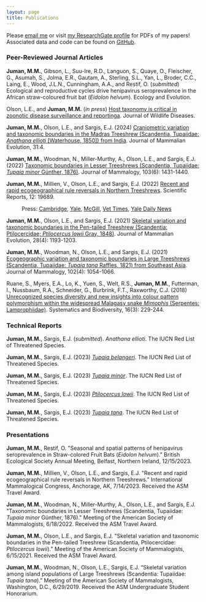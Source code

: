 ```yaml
---
layout: page
title: Publications
---
```


Please <a href="mailto:mmj38@cam.ac.uk">email me</a> or visit <a href="https://www.researchgate.net/profile/Maya-Juman-2" target="_blank">my ResearchGate profile</a> for PDFs of my papers! Associated data and code can be found on <a href="https://github.com/mayajuman/" target="_blank">GitHub</a>.

### Peer-Reviewed Journal Articles

**Juman, M.M.**, Gibson, L., Suu-Ire, R.D., Languon, S., Quaye, O., Fleischer, G., Asumah, S., Jolma, E.R., Gautam, A., Sterling, S.L., Yan, L., Broder, C.C., Laing, E., Wood, J.L.N., Cunningham, A.A., and Restif, O. (*submitted*) Ecological and reproductive cycles drive henipavirus seroprevalence in the African straw-coloured fruit bat (*Eidolon helvum*). Ecology and Evolution.

Olson, L.E., and **Juman, M.M.** (*in press*) <a href="https://watermark.silverchair.com/10.7589_jwd-d-23-00178a.pdf?token=AQECAHi208BE49Ooan9kkhW_Ercy7Dm3ZL_9Cf3qfKAc485ysgAAA4MwggN_BgkqhkiG9w0BBwagggNwMIIDbAIBADCCA2UGCSqGSIb3DQEHATAeBglghkgBZQMEAS4wEQQMastmRFFxxKYt_HfYAgEQgIIDNj58A1XIkofkI2U_XedTGxswmKkPWoybr9vDGIisD6eLghyFQZt5KxNoHp2Nq69P27mdb2Cl4ga_82R06B2nLC_kcnoMcEFM-dDWYo3MaApHNwo6-fhYPMWqebLOxU5GIt9EPBF2jx-OGTjWOG6_Ea76Di6kS1VzfjBlf7m2VOvNRwBG8MM6DbAPmqLTzGMT93CJvC5InPmM53BNkleunodCYtIxooem3ZHRoZglN-_5SfiCJMCTeHs7bvp4S4gjH984FwLkztzWVUA5h9iFW4AM7HolsU7NFqQRB7mKKXMvB64xztFEAn4dxWtChsZMt0QdiHxGZfG3FrGv8Y2xC4AXzQHGpHUkxdqCH_4i1UMGfYfaFPpMA371805IQvBLyQ1BYDytRFO3g6jrZgDFGM1NY0IgZTPgDke4BilPqwNOjlTZoJ_hudPEACYMGqBeBYkmEGML0WNpmSo2UN7qJpEFDLxlJs1OC07pB4DwLZH7NSmhCYmF_ZEsalu_FQpCx95pilbD8nEigzZlWiZCT-Z7osLJ-1aMUoimTPytoNMMzneVWusqw4ukQczRoBffsxFbmSpLNX1tVcO7RA9DClfiJ82T-ukNyZyVI4tLATd8IIuswmypOjzb5xwMeIUMNyEBu1minfvF3n5S0wVlorfrjRd2OL1-Cq_G8gmIZYUpMlvJktLdANAdTcPxEXmaULi9HlLo7avajp6m1H_rSHDIpMkwRxAycB5ZJn2O7lsc3hAag6tciePOmCg9P0RpA8Cai11CR7-4dLaHqoC1MJ9OGdRwehC-2dB7QpcJ7vI09_uRYMqwLM57oDTd8JYxa5hzS8N0iuzWi1JHDP-fdx2exiZe0yJuIJqR89m8hgjiNivm7OP0tQX6P03k4zeeWKdTe2reuHYKLrLO_yZd1CFheB8VLJZaMrh69RjRmTY5lOzJ7WdqIcEbbyQZ7Mq72OJPeOAQRrozefl-zgRSx8HjkH95spYU2pvz8bKJ-MbajQWqOM9tBlEcYwKBBh04rj9ABGLAPo84xgV3ErYE1gN6oLbBS-ETjZQ0Wtm9qibNyFKw5VXLYp2IjnbESNUYbYEuKSERBA" target="_blank">Host taxonomy is critical in zoonotic disease surveillance and reportinga</a>. Journal of Wildlife Diseases.

**Juman, M.M.**, Olson, L.E., and Sargis, E.J. (2024) <a href="https://link.springer.com/article/10.1007/s10914-023-09694-0" target="_blank">Craniometric variation and taxonomic boundaries in the Madras Treeshrew (Scandentia, Tupaiidae: *Anathana ellioti* [Waterhouse, 1850]) from India</a>. Journal of Mammalian Evolution, 31:4.

**Juman, M.M.**, Woodman, N., Miller-Murthy, A., Olson, L.E., and Sargis, E.J. (2022) <a href="https://doi.org/10.1093/jmammal/gyac080" target="_blank">Taxonomic boundaries in Lesser Treeshrews (Scandentia, Tupaiidae: *Tupaia minor* Günther, 1876)</a>. Journal of Mammalogy, 103(6): 1431-1440.

**Juman, M.M.**, Millien, V., Olson, L.E., and Sargis, E.J. (2022) <a href="https://www.nature.com/articles/s41598-022-23774-w" target="_blank">Recent and rapid ecogeographical rule reversals in Northern Treeshrews</a>. Scientific Reports, 12: 19689.

<p style="margin-left: 40px">Press:  <a href="https://www.cam.ac.uk/research/news/new-study-suggests-climate-change-may-be-affecting-animal-body-size?utm_source=miragenews&utm_medium=miragenews&utm_campaign=news" target="_blank">Cambridge</a>, <a href="https://news.yale.edu/2022/11/29/ecological-rule-breaker-shows-effects-climate-change-body-size" target="_blank">Yale</a>, <a href="https://www.mcgill.ca/newsroom/channels/news/ecological-rule-breaker-shows-effects-climate-change-body-size-evolution-343871" target="_blank">McGill</a>, <a href="https://www.vettimes.co.uk/news/climate-change-affecting-animal-body-size-says-study/" target="_blank">Vet Times</a>, <a href="https://yaledailynews.com/blog/2022/12/07/study-on-northern-treeshrews-reveals-climate-changes-effects-on-ecogeographical-evolution/" target="_blank">Yale Daily News</a></p>

**Juman, M.M.**, Olson, L.E., and Sargis, E.J. (2021) <a href="https://rdcu.be/cC9Yf" target="_blank">Skeletal variation and taxonomic boundaries in the Pen-tailed Treeshrew (Scandentia: Ptilocercidae; *Ptilocercus lowii* Gray, 1848)</a>. Journal of Mammalian Evolution, 28(4): 1193-1203.

**Juman, M.M.**, Woodman, N., Olson, L.E., and Sargis, E.J. (2021) <a href="https://academic.oup.com/jmammal/advance-article/doi/10.1093/jmammal/gyab059/6301373?guestAccessKey=2123cf18-6c41-4330-9c3e-f241aa92d38e" target="_blank">Ecogeographic variation and taxonomic boundaries in Large Treeshrews (Scandentia, Tupaiidae: *Tupaia tana* Raffles, 1821) from Southeast Asia</a>. Journal of Mammalogy, 102(4): 1054-1066.

Ruane, S., Myers, E.A., Lo, K., Yuen, S., Welt, R.S., **Juman, M.M.**, Futterman, I., Nussbaum, R.A., Schneider, G., Burbrink, F.T., Raxworthy, C.J. (2018) <a href="https://www.tandfonline.com/doi/abs/10.1080/14772000.2017.1375046" target="_blank">Unrecognized species diversity and new insights into colour pattern polymorphism within the widespread Malagasy snake *Mimophis* (Serpentes: Lamprophiidae)</a>. Systematics and Biodiversity, 16(3): 229-244.

### Technical Reports

**Juman, M.M.**, Sargis, E.J. (*submitted*). *Anathana ellioti*. The IUCN Red List of Threatened Species.

**Juman, M.M.**, Sargis, E.J. (2023) <a href="https://www.iucnredlist.org/species/41492/229775933" target="_blank">*Tupaia belangeri*</a>. The IUCN Red List of Threatened Species.

**Juman, M.M.**, Sargis, E.J. (2023) <a href="https://www.iucnredlist.org/species/41497/229537130" target="_blank">*Tupaia minor*</a>. The IUCN Red List of Threatened Species.

**Juman, M.M.**, Sargis, E.J. (2023) <a href="https://www.iucnredlist.org/species/41491/229799507" target="_blank">*Ptilocercus lowii*</a>. The IUCN Red List of Threatened Species.

**Juman, M.M.**, Sargis, E.J. (2023)  <a href="https://www.iucnredlist.org/species/41501/229492631" target="_blank">*Tupaia tana*</a>. The IUCN Red List of Threatened Species.

### Presentations

**Juman, M.M.**, Restif, O. "Seasonal and spatial patterns of henipavirus seroprevalence in Straw-colored Fruit Bats (*Eidolon helvum*)." British Ecological Society Annual Meeting, Belfast, Northern Ireland, 12/15/2023.

**Juman, M.M.**, Millien, V., Olson, L.E., and Sargis, E.J. "Recent and rapid ecogeographical rule reversals in Northern Treeshrews." International Mammalogical Congress, Anchorage, AK, 7/14/2023. Received the ASM Travel Award.

**Juman, M.M.**, Woodman, N., Miller-Murthy, A., Olson, L.E., and Sargis, E.J. "Taxonomic boundaries in Lesser Treeshrews (Scandentia, Tupaiidae: *Tupaia minor* Günther, 1876)." Meeting of the American Society of Mammalogists, 6/18/2022. Received the ASM Travel Award.

**Juman, M.M.**, Olson, L.E., and Sargis, E.J. "Skeletal variation and taxonomic boundaries in the Pen-tailed Treeshrew (Scandentia, Ptilocercidae: *Ptilocercus lowii*)." Meeting of the American Society of Mammalogists, 6/15/2021. Received the ASM Travel Award.

**Juman, M.M.**, Woodman, N., Olson, L.E., Sargis, E.J. “Skeletal variation among island populations of Large Treeshrews (Scandentia: Tupaiidae: *Tupaia tana*).” Meeting of the American Society of Mammalogists, Washington, D.C., 6/29/2019. Received the ASM Undergraduate Student Honorarium.
